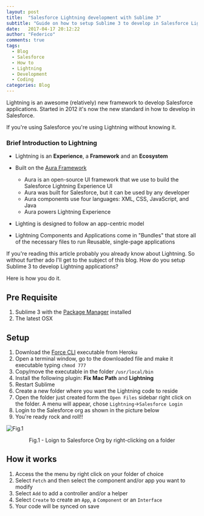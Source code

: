 ```yaml
---
layout: post
title:  "Salesforce Lightning development with Sublime 3"
subtitle: "Guide on how to setup Sublime 3 to develop in Salesforce Lightning"
date:   2017-04-17 20:12:22
author: "Federico"
comments: true
tags:
  - Blog
  - Salesforce
  - How to
  - Lightning
  - Development
  - Coding
categories: Blog
---
```


Lightning is an awesome (relatively) new framework to develop Salesforce applications. Started in 2012 it's now the new standard in how to develop in Salesforce.

If you're using Salesforce you're using Lightning without knowing it.

### Brief Introduction to Lightning
- Lightning is an **Experience**, a **Framework** and an **Ecosystem**
- Built on the [Aura Framework](http://documentation.auraframework.org/auradocs)
	- Aura is an open-source UI framework that we use to build the Salesforce Lightning Experience UI
	- Aura was built for Salesforce, but it can be used by any developer
	- Aura components use four languages: XML, CSS, JavaScript, and Java
	- Aura powers Lightning Experience

- Lighting is designed to follow an app-centric model
- Lightning Components and Applications come in "Bundles" that store all of the necessary files to run Reusable, single-page applications

If you're reading this article probably you already know about Lightning. So without further ado I'll get to the subject of this blog. How do you setup Sublime 3 to develop Lightning applications?

Here is how you do it.

## Pre Requisite
1. Sublime 3 with the [Package Manager](https://packagecontrol.io) installed
2. The latest OSX

## Setup
1. Download the [Force CLI](https://force-cli.heroku.com) executable from Heroku
2. Open a terminal window, go to the downloaded file and make it executable typing `chmod 777`
3. Copy/move the executable in the folder `/usr/local/bin`
4. Install the following plugin: **Fix Mac Path** and **Lightning**
5. Restart Sublime
6. Create a new folder where you want the Lightning code to reside
7. Open the folder just created form the `Open Files` sidebar right click on the folder. A menu will appear, chose `Lightning`->`Salesforce Login`
8. Login to the Salesforce org as shown in the picture below
9. You're ready rock and roll!!

![Fig.1](http://paini.org/federico/imgs/blog-imgs/Sublime3-Lightning/sublime-lightning.Fig1.png)
<p align="center">Fig.1 - Loign to Salesforce Org by right-clicking on a folder<br> </p>

## How it works
1. Access the the menu by right click on your folder of choice
2. Select `Fetch` and then select the component and/or app you want to modify
3. Select `Add` to add a controller and/or a helper
4. Select `Create` to create an `App`, a `Component` or an `Interface`
5. Your code will be synced on save


